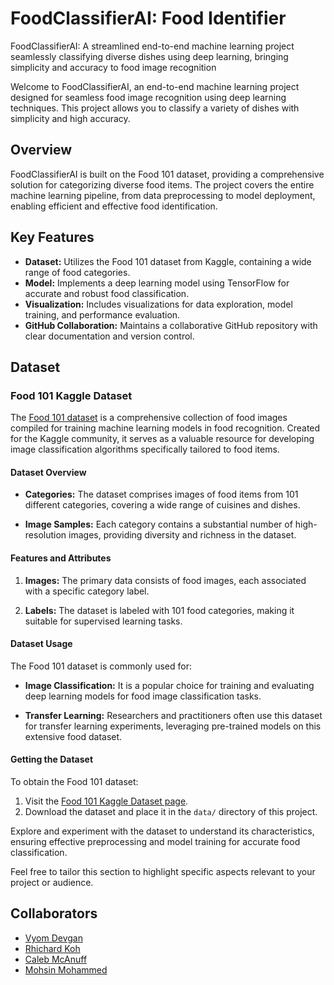 # FoodClassifierAI: Food Identifier
FoodClassifierAI: A streamlined end-to-end machine learning project seamlessly classifying diverse dishes using deep learning, bringing simplicity and accuracy to food image recognition

Welcome to FoodClassifierAI, an end-to-end machine learning project designed for seamless food image recognition using deep learning techniques. This project allows you to classify a variety of dishes with simplicity and high accuracy.

## Overview

FoodClassifierAI is built on the Food 101 dataset, providing a comprehensive solution for categorizing diverse food items. The project covers the entire machine learning pipeline, from data preprocessing to model deployment, enabling efficient and effective food identification.

## Key Features

- **Dataset:** Utilizes the Food 101 dataset from Kaggle, containing a wide range of food categories.
- **Model:** Implements a deep learning model using TensorFlow for accurate and robust food classification.
- **Visualization:** Includes visualizations for data exploration, model training, and performance evaluation.
- **GitHub Collaboration:** Maintains a collaborative GitHub repository with clear documentation and version control.

## Dataset

### Food 101 Kaggle Dataset

The [Food 101 dataset](https://www.kaggle.com/dansbecker/food-101) is a comprehensive collection of food images compiled for training machine learning models in food recognition. Created for the Kaggle community, it serves as a valuable resource for developing image classification algorithms specifically tailored to food items.

#### Dataset Overview

- **Categories:** The dataset comprises images of food items from 101 different categories, covering a wide range of cuisines and dishes.
  
- **Image Samples:** Each category contains a substantial number of high-resolution images, providing diversity and richness in the dataset.

#### Features and Attributes

1. **Images:** The primary data consists of food images, each associated with a specific category label.
  
2. **Labels:** The dataset is labeled with 101 food categories, making it suitable for supervised learning tasks.

#### Dataset Usage

The Food 101 dataset is commonly used for:

- **Image Classification:** It is a popular choice for training and evaluating deep learning models for food image classification tasks.

- **Transfer Learning:** Researchers and practitioners often use this dataset for transfer learning experiments, leveraging pre-trained models on this extensive food dataset.

#### Getting the Dataset

To obtain the Food 101 dataset:

1. Visit the [Food 101 Kaggle Dataset page](https://www.kaggle.com/dansbecker/food-101).
2. Download the dataset and place it in the `data/` directory of this project.

Explore and experiment with the dataset to understand its characteristics, ensuring effective preprocessing and model training for accurate food classification.

Feel free to tailor this section to highlight specific aspects relevant to your project or audience.

## Collaborators

- [Vyom Devgan](https://github.com/vyom-devgan)
- [Rhichard Koh](https://github.com/ROCCYK)
- [Caleb McAnuff](https://github.com/CalebMcAnuff)
- [Mohsin Mohammed](https://github.com/momokamalz)

